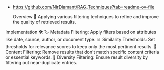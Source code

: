 
- https://github.com/NirDiamant/RAG_Techniques?tab=readme-ov-file


  Overview 🔎
Applying various filtering techniques to refine and improve the quality of retrieved results.

Implementation 🛠️
🏷️ Metadata Filtering: Apply filters based on attributes like date, source, author, or document type.
📊 Similarity Thresholds: Set thresholds for relevance scores to keep only the most pertinent results.
📄 Content Filtering: Remove results that don't match specific content criteria or essential keywords.
🌈 Diversity Filtering: Ensure result diversity by filtering out near-duplicate entries.
